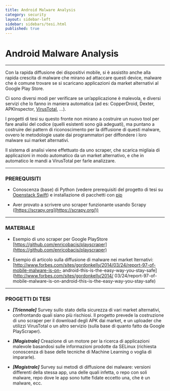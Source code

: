 ```yaml
---
title: Android Malware Analysis
category: security
layout: sidebar-left
sidebar: sidebars/tesi.html
published: true
---
```


# Android Malware Analysis

----

Con la rapida diffusione dei dispositivi mobile, si è assistito anche
alla rapida crescita di malware che mirano ad attaccare questi device,
malware che è comune trovare se si scaricano applicazioni da market
alternativi al Google Play Store.

Ci sono diversi modi per verificare se un’applicazione è malevola, e
diversi servizi che lo fanno in maniera automatica (ad es: CopperDroid,
Dexter, APKInspector, [VirusTotal](https://www.virustotal.com/), ...).

I progetti di tesi su questo fronte non mirano a costruire un nuovo tool
per fare analisi del codice (quelli esistenti sono già adeguati), ma
puntano a costruire dei pattern di riconoscimento per la diffusione di
questi malware, ovvero le metodologie usate dai programmatori per
diffondere i loro malware sui market alternativi.

Il sistema di analisi viene effettuato da uno scraper, che scarica
migliaia di applicazioni in modo automatico da un market alternativo, e
che in automatico le mandi a VirusTotal per farle analizzare.


----

### PREREQUISITI

-   Conoscenza (base) di Python (vedere prerequisiti del progetto di
    tesi su [Openstack Swift](/tesi/openstack)) e installazione di
    pacchetti con [pip](https://pip.pypa.io)

-   Aver provato a scrivere uno scraper funzionante usando Scrapy
    ([https://scrapy.org](https://scrapy.org/))


----

### MATERIALE

-   Esempio di uno scraper per Google PlayStore
    [https://github.com/enricobacis/playscraper](https://github.com/enricobacis/playscraper)

-   Esempio di articolo sulla diffusione di malware nei market
    lternativi:
    [http://www.forbes.com/sites/gordonkelly/2014/03/24/report-97-of-mobile-malware-is-on-
    android-this-is-the-easy-way-you-stay-safe](http://www.forbes.com/sites/gordonkelly/2014/
    03/24/report-97-of-mobile-malware-is-on-android-this-is-the-easy-way-you-stay-safe)


----

### PROGETTI DI TESI

-   ***\[Triennale\]*** Survey sullo stato della sicurezza di vari
    market alternativi, confrontando quali siano più rischiosi. Il
    progetto prevede la costruzione di uno scraper per il download
    degli APK dai market, e un uploader che utilizzi VirusTotal o un
    altro servizio (sulla base di quanto fatto da Google PlayScraper).

-   ***\[Magistrale\]*** Creazione di un motore per la ricerca di
    applicazioni malevole basandosi sulle informazioni prodotte da
    SELinux (richiesta conoscenza di base delle tecniche di Machine
    Learning o voglia di impararle).

-   ***\[Magistrale\]*** Survey sui metodi di diffusione dei malware:
    versioni differenti della stessa app, una delle quali infetta, o
    repo con soli malware, repo dove le app sono tutte fidate eccetto
    una, che è un malware, ecc.
